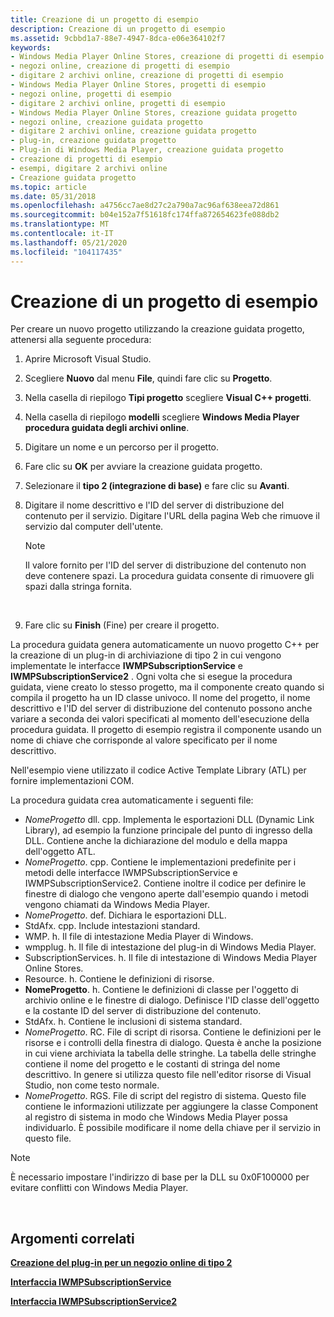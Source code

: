 ```yaml
---
title: Creazione di un progetto di esempio
description: Creazione di un progetto di esempio
ms.assetid: 9cbbd1a7-88e7-4947-8dca-e06e364102f7
keywords:
- Windows Media Player Online Stores, creazione di progetti di esempio
- negozi online, creazione di progetti di esempio
- digitare 2 archivi online, creazione di progetti di esempio
- Windows Media Player Online Stores, progetti di esempio
- negozi online, progetti di esempio
- digitare 2 archivi online, progetti di esempio
- Windows Media Player Online Stores, creazione guidata progetto
- negozi online, creazione guidata progetto
- digitare 2 archivi online, creazione guidata progetto
- plug-in, creazione guidata progetto
- Plug-in di Windows Media Player, creazione guidata progetto
- creazione di progetti di esempio
- esempi, digitare 2 archivi online
- Creazione guidata progetto
ms.topic: article
ms.date: 05/31/2018
ms.openlocfilehash: a4756cc7ae8d27c2a790a7ac96af638eea72d861
ms.sourcegitcommit: b04e152a7f51618fc174ffa872654623fe088db2
ms.translationtype: MT
ms.contentlocale: it-IT
ms.lasthandoff: 05/21/2020
ms.locfileid: "104117435"
---
```

# <a name="creating-a-sample-project"></a>Creazione di un progetto di esempio

Per creare un nuovo progetto utilizzando la creazione guidata progetto, attenersi alla seguente procedura:

1.  Aprire Microsoft Visual Studio.
2.  Scegliere **Nuovo** dal menu **File**, quindi fare clic su **Progetto**.
3.  Nella casella di riepilogo **Tipi progetto** scegliere **Visual C++ progetti**.
4.  Nella casella di riepilogo **modelli** scegliere **Windows Media Player procedura guidata degli archivi online**.
5.  Digitare un nome e un percorso per il progetto.
6.  Fare clic su **OK** per avviare la creazione guidata progetto.
7.  Selezionare il **tipo 2 (integrazione di base)** e fare clic su **Avanti**.
8.  Digitare il nome descrittivo e l'ID del server di distribuzione del contenuto per il servizio. Digitare l'URL della pagina Web che rimuove il servizio dal computer dell'utente.
    > [!Note]  
    > Il valore fornito per l'ID del server di distribuzione del contenuto non deve contenere spazi. La procedura guidata consente di rimuovere gli spazi dalla stringa fornita.

     

9.  Fare clic su **Finish** (Fine) per creare il progetto.

La procedura guidata genera automaticamente un nuovo progetto C++ per la creazione di un plug-in di archiviazione di tipo 2 in cui vengono implementate le interfacce **IWMPSubscriptionService** e **IWMPSubscriptionService2** . Ogni volta che si esegue la procedura guidata, viene creato lo stesso progetto, ma il componente creato quando si compila il progetto ha un ID classe univoco. Il nome del progetto, il nome descrittivo e l'ID del server di distribuzione del contenuto possono anche variare a seconda dei valori specificati al momento dell'esecuzione della procedura guidata. Il progetto di esempio registra il componente usando un nome di chiave che corrisponde al valore specificato per il nome descrittivo.

Nell'esempio viene utilizzato il codice Active Template Library (ATL) per fornire implementazioni COM.

La procedura guidata crea automaticamente i seguenti file:

-   *NomeProgetto* dll. cpp. Implementa le esportazioni DLL (Dynamic Link Library), ad esempio la funzione principale del punto di ingresso della DLL. Contiene anche la dichiarazione del modulo e della mappa dell'oggetto ATL.
-   *NomeProgetto*. cpp. Contiene le implementazioni predefinite per i metodi delle interfacce IWMPSubscriptionService e IWMPSubscriptionService2. Contiene inoltre il codice per definire le finestre di dialogo che vengono aperte dall'esempio quando i metodi vengono chiamati da Windows Media Player.
-   *NomeProgetto*. def. Dichiara le esportazioni DLL.
-   StdAfx. cpp. Include intestazioni standard.
-   WMP. h. Il file di intestazione Media Player di Windows.
-   wmpplug. h. Il file di intestazione del plug-in di Windows Media Player.
-   SubscriptionServices. h. Il file di intestazione di Windows Media Player Online Stores.
-   Resource. h. Contiene le definizioni di risorse.
-   **NomeProgetto**. h. Contiene le definizioni di classe per l'oggetto di archivio online e le finestre di dialogo. Definisce l'ID classe dell'oggetto e la costante ID del server di distribuzione del contenuto.
-   StdAfx. h. Contiene le inclusioni di sistema standard.
-   *NomeProgetto*. RC. File di script di risorsa. Contiene le definizioni per le risorse e i controlli della finestra di dialogo. Questa è anche la posizione in cui viene archiviata la tabella delle stringhe. La tabella delle stringhe contiene il nome del progetto e le costanti di stringa del nome descrittivo. In genere si utilizza questo file nell'editor risorse di Visual Studio, non come testo normale.
-   *NomeProgetto*. RGS. File di script del registro di sistema. Questo file contiene le informazioni utilizzate per aggiungere la classe Component al registro di sistema in modo che Windows Media Player possa individuarlo. È possibile modificare il nome della chiave per il servizio in questo file.

> [!Note]  
> È necessario impostare l'indirizzo di base per la DLL su 0x0F100000 per evitare conflitti con Windows Media Player.

 

## <a name="related-topics"></a>Argomenti correlati

<dl> <dt>

[**Creazione del plug-in per un negozio online di tipo 2**](building-the-plug-in-for-a-type-2-online-store.md)
</dt> <dt>

[**Interfaccia IWMPSubscriptionService**](/previous-versions/windows/desktop/api/subscriptionservices/nn-subscriptionservices-iwmpsubscriptionservice)
</dt> <dt>

[**Interfaccia IWMPSubscriptionService2**](/previous-versions/windows/desktop/api/subscriptionservices/nn-subscriptionservices-iwmpsubscriptionservice2)
</dt> </dl>

 

 




